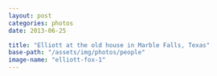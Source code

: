 ```yaml
---
layout: post
categories: photos
date: 2013-06-25

title: "Elliott at the old house in Marble Falls, Texas"
base-path: "/assets/img/photos/people"
image-name: "elliott-fox-1"
---
```

